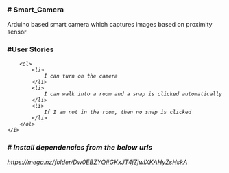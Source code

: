 <h3>
# Smart_Camera
</h3>

Arduino based smart camera which captures images based on proximity sensor

<h3>
   #User Stories
</h3>
    <i>
     
        <ol>
            <li>
                I can turn on the camera
            </li>
            <li>
                I can walk into a room and a snap is clicked automatically
            </li>
            <li>
                If I am not in the room, then no snap is clicked
            </li>
        </ol>
    </i>

<h3> 
# Install dependencies from the below urls
</h3>

https://mega.nz/folder/Dw0EBZYQ#GKxJT4jZjwIXKAHyZsHskA

